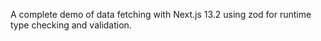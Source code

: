 A complete demo of data fetching with Next.js 13.2 using zod for runtime type checking and validation.
